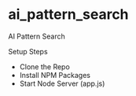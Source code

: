 # ai_pattern_search
AI Pattern Search

Setup Steps
  - Clone the Repo
  - Install NPM Packages
  - Start Node Server (app.js)
